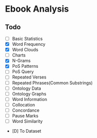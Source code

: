 # Ebook Analysis


## Todo

- [ ] Basic Statistics
- [x] Word Frequency
- [x] Word Clouds
- [ ] Charts
- [x] N-Grams
- [x] PoS Patterns
- [ ] PoS Query
- [ ] Repeated Verses
- [ ] Repeated Phrases(Common Substrings)
- [ ] Ontology Data
- [ ] Ontology Graphs
- [ ] Word Information
- [ ] Collocation
- [ ] Concordance
- [ ] Pause Marks
- [ ] Word Similarity
- [D] To Dataset

